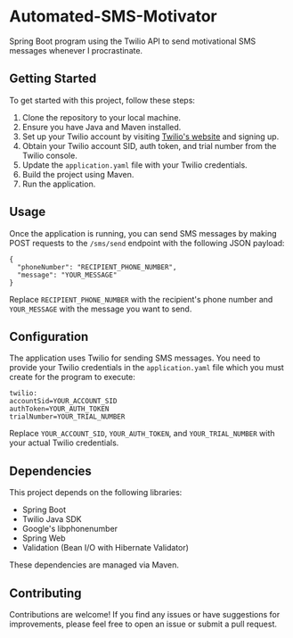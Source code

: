 
# Automated-SMS-Motivator

Spring Boot program using the Twilio API to send motivational SMS messages whenever I procrastinate.
## Getting Started

To get started with this project, follow these steps:

1. Clone the repository to your local machine.
2. Ensure you have Java and Maven installed.
3. Set up your Twilio account by visiting [Twilio's website](https://www.twilio.com/try-twilio) and signing up.
4. Obtain your Twilio account SID, auth token, and trial number from the Twilio console.
5. Update the `application.yaml` file with your Twilio credentials.
6. Build the project using Maven.
7. Run the application.

## Usage

Once the application is running, you can send SMS messages by making POST requests to the `/sms/send` endpoint with the following JSON payload:

```
{
  "phoneNumber": "RECIPIENT_PHONE_NUMBER",
  "message": "YOUR_MESSAGE"
}
```

Replace `RECIPIENT_PHONE_NUMBER` with the recipient's phone number and `YOUR_MESSAGE` with the message you want to send.

## Configuration

The application uses Twilio for sending SMS messages. You need to provide your Twilio credentials in the `application.yaml` file which you must create for the program to execute:

```
twilio:
accountSid=YOUR_ACCOUNT_SID
authToken=YOUR_AUTH_TOKEN
trialNumber=YOUR_TRIAL_NUMBER
```

Replace `YOUR_ACCOUNT_SID`, `YOUR_AUTH_TOKEN`, and `YOUR_TRIAL_NUMBER` with your actual Twilio credentials.

## Dependencies

This project depends on the following libraries:

- Spring Boot
- Twilio Java SDK
- Google's libphonenumber
- Spring Web
- Validation (Bean I/O with Hibernate Validator)

These dependencies are managed via Maven.

## Contributing

Contributions are welcome! If you find any issues or have suggestions for improvements, please feel free to open an issue or submit a pull request.
